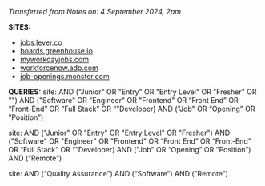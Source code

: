 *Transferred from Notes on: 4 September 2024, 2pm*

**SITES:**
- [jobs.lever.co](http://jobs.lever.co)
- [boards.greenhouse.io](http://boards.greenhouse.io)
- [myworkdayjobs.com](http://myworkdayjobs.com)
- [workforcenow.adp.com](http://workforcenow.adp.com)
- [job-openings.monster.com](http://job-openings.monster.com)

**QUERIES:**
site: AND ("Junior" OR "Entry" OR "Entry Level" OR "Fresher" OR "") AND ("Software" OR "Engineer" OR "Frontend" OR “Front End” OR “Front-End” OR “Full Stack” OR “”Developer) AND ("Job" OR “Opening” OR ”Position”)

site: AND ("Junior" OR "Entry" OR "Entry Level" OR "Fresher") AND ("Software" OR "Engineer" OR "Frontend" OR “Front End” OR “Front-End” OR “Full Stack” OR “”Developer) AND ("Job" OR “Opening” OR ”Position”) AND (“Remote”)

site: AND (“Quality Assurance”) AND (“Software”) AND (“Remote”)